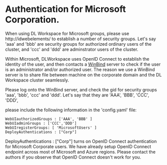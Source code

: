 # Authentication for Microsoft Corporation. 

When using DL Workspace for Microsoft groups, please use http://idwebelements/ to establish a number of security groups. Let's say 'aaa' and 'bbb' are security groups for authorized ordinary users of the cluster, and 'ccc' and 'ddd' are adminstrator users of the cluster. 

Within Microsoft, DLWorkspace uses OpenID Connect to establish the identity of the user, and then contacts a [WinBind](https://www.samba.org/samba/docs/man/Samba-HOWTO-Collection/winbind.html) server to check if the user is an administrator and/or authorized user. The reason we use a WinBind server is to share file between machine on the corporate domain and the DL Workspace cluster seamlessly. 

Please log onto the WinBind server, and check the gid for security groups 'aaa', 'bbb', 'ccc' and 'ddd'. Let's say that they are 'AAA', 'BBB', 'CCC', 'DDD',

please include the following information in the 'config.yaml' file:

```
WebUIauthorizedGroups : ['AAA', 'BBB' ]
WebUIadminGroups : ['CCC','DDD']
WebUIregisterGroups: [ 'MicrosoftUsers' ]
DeployAuthentications : ["Corp"]
```

DeployAuthentications : ["Corp"] turns on OpenID Connect authentication for Microsoft Corporate users. We have already setup OpenID Connect endpoint across most of Microsoft and Azure regions. Please contact the authors if you observe that OpenID Connect doesn't work for you. 

